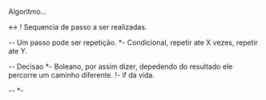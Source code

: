 Algoritmo...

<-> ! Sequencia de passo a ser realizadas.

*--* Um passo pode ser repetição.
   *- Condicional, repetir ate X vezes, repetir ate Y.

*--* Decisao
   *- Boleano, por assim dizer, depedendo do resultado ele percorre um caminho diferente.
   !- if da vida.

*--* 
   *-